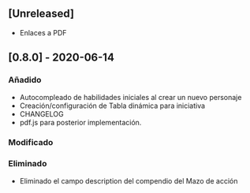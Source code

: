 ## [Unreleased]
- Enlaces a PDF


## [0.8.0] - 2020-06-14
### Añadido
- Autocompleado de habilidades iniciales al crear un nuevo personaje
- Creación/configuración de Tabla dinámica para iniciativa
- CHANGELOG
- pdf.js para posterior implementación.

### Modificado


### Eliminado
- Eliminado el campo description del compendio del Mazo de acción




